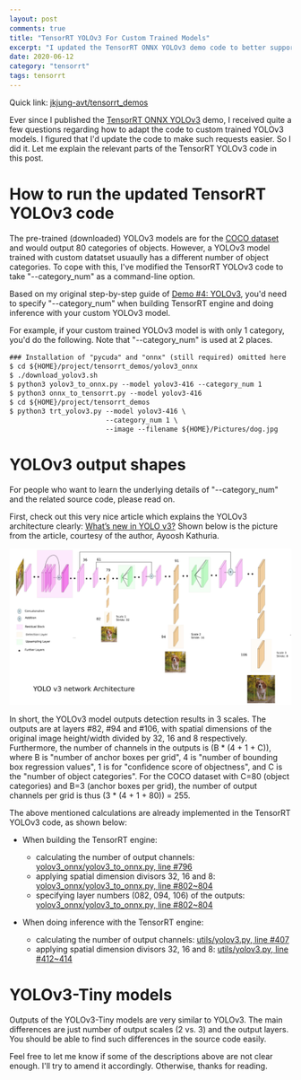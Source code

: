 ```yaml
---
layout: post
comments: true
title: "TensorRT YOLOv3 For Custom Trained Models"
excerpt: "I updated the TensorRT ONNX YOLOv3 demo code to better support custom trained models."
date: 2020-06-12
category: "tensorrt"
tags: tensorrt
---
```


Quick link: [jkjung-avt/tensorrt_demos](https://github.com/jkjung-avt/tensorrt_demos)

Ever since I published the [TensorRT ONNX YOLOv3](https://jkjung-avt.github.io/tensorrt-yolov3/) demo, I received quite a few questions regarding how to adapt the code to custom trained YOLOv3 models.  I figured that I'd update the code to make such requests easier.  So I did it.  Let me explain the relevant parts of the TensorRT YOLOv3 code in this post.

# How to run the updated TensorRT YOLOv3 code

The pre-trained (downloaded) YOLOv3 models are for the [COCO dataset](http://cocodataset.org/#home) and would output 80 categories of objects.  However, a YOLOv3 model trained with custom datatset usuaully has a different number of object categories.  To cope with this, I've modified the TensorRT YOLOv3 code to take "--category_num" as a command-line option.

Based on my original step-by-step guide of [Demo #4: YOLOv3](https://github.com/jkjung-avt/tensorrt_demos#yolov3), you'd need to specify "--category_num" when building TensorRT engine and doing inference with your custom YOLOv3 model.

For example, if your custom trained YOLOv3 model is with only 1 category, you'd do the following.  Note that "--category_num" is used at 2 places.

```
### Installation of "pycuda" and "onnx" (still required) omitted here
$ cd ${HOME}/project/tensorrt_demos/yolov3_onnx
$ ./download_yolov3.sh
$ python3 yolov3_to_onnx.py --model yolov3-416 --category_num 1
$ python3 onnx_to_tensorrt.py --model yolov3-416
$ cd ${HOME}/project/tensorrt_demos
$ python3 trt_yolov3.py --model yolov3-416 \
                        --category_num 1 \
                        --image --filename ${HOME}/Pictures/dog.jpg
```

# YOLOv3 output shapes

For people who want to learn the underlying details of "--category_num" and the related source code, please read on.

First, check out this very nice article which explains the YOLOv3 architecture clearly: [What’s new in YOLO v3?](https://towardsdatascience.com/yolo-v3-object-detection-53fb7d3bfe6b)  Shown below is the picture from the article, courtesy of the author, Ayoosh Kathuria.

![YOLOv3 architecture](/assets/2020-06-12-trt-yolov3-custom/yolov3_architecture.jpg)

In short, the YOLOv3 model outputs detection results in 3 scales.  The outputs are at layers #82, #94 and #106, with spatial dimensions of the original image height/width divided by 32, 16 and 8 respectively.  Furthermore, the number of channels in the outputs is (B * (4 + 1 + C)), where B is "number of anchor boxes per grid", 4 is "number of bounding box regression values", 1 is for "confidence score of objectness", and C is the "number of object categories".  For the COCO dataset with C=80 (object categories) and B=3 (anchor boxes per grid), the number of output channels per grid is thus (3 * (4 + 1 + 80)) = 255.

The above mentioned calculations are already implemented in the TensorRT YOLOv3 code, as shown below:

* When building the TensorRT engine:
    - calculating the number of output channels: [yolov3_onnx/yolov3_to_onnx.py, line #796](https://github.com/jkjung-avt/tensorrt_demos/blob/master/yolov3_onnx/yolov3_to_onnx.py#L796)
    - applying spatial dimension divisors 32, 16 and 8: [yolov3_onnx/yolov3_to_onnx.py, line #802~804](https://github.com/jkjung-avt/tensorrt_demos/blob/master/yolov3_onnx/yolov3_to_onnx.py#L802)
    - specifying layer numbers (082, 094, 106) of the outputs: [yolov3_onnx/yolov3_to_onnx.py, line #802~804](https://github.com/jkjung-avt/tensorrt_demos/blob/master/yolov3_onnx/yolov3_to_onnx.py#L802)

* When doing inference with the TensorRT engine:
    - calculating the number of output channels: [utils/yolov3.py, line #407](https://github.com/jkjung-avt/tensorrt_demos/blob/master/utils/yolov3.py#L407)
    - applying spatial dimension divisors 32, 16 and 8: [utils/yolov3.py, line #412~414](https://github.com/jkjung-avt/tensorrt_demos/blob/master/utils/yolov3.py#L412)

# YOLOv3-Tiny models

Outputs of the YOLOv3-Tiny models are very similar to YOLOv3.  The main differences are just number of output scales (2 vs. 3) and the output layers.  You should be able to find such differences in the source code easily.

Feel free to let me know if some of the descriptions above are not clear enough.  I'll try to amend it accordingly.  Otherwise, thanks for reading.
